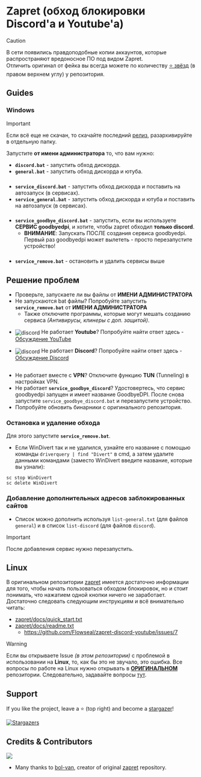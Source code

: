 # Zapret (обход блокировки Discord'а и Youtube'а)
> [!CAUTION]  
> В сети появились правдоподобные копии аккаунтов, которые распространяют вредоносное ПО под видом Zapret. \
> Отличить оригинал от фейка вы всегда можете по количеству [⭐ звёзд](https://github.com/Flowseal/zapret-discord-youtube/stargazers) (в правом верхнем углу) у репозитория.

## Guides
### Windows
> [!IMPORTANT]  
> Если всё еще не скачан, то скачайте последний [релиз](https://github.com/Flowseal/zapret-discord-youtube/releases), разархивируйте в отдельную папку.

Запустите **от имени администратора** то, что вам нужно:
- **`discord.bat`** - запустить обход дискорда.
- **`general.bat`** - запустить обход дискорда и ютуба.
###
- **`service_discord.bat`** - запустить обход дискорда и поставить на автозапуск (в сервисах).
- **`service_general.bat`** - запустить обход дискорда и ютуба и поставить на автозапуск (в сервисах).
###
- **`service_goodbye_discord.bat`** - запустить, если вы используете **СЕРВИС goodbyedpi**, и хотите, чтобы zapret обходил **только discord**.
  * **ВНИМАНИЕ**: Запускать ПОСЛЕ создания сервиса goodbyedpi. Первый раз goodbyedpi может вылететь - просто перезапустите устройство!
###
- **`service_remove.bat`** - остановить и удалить сервисы выше

## Решение проблем

- Проверьте, запускаете ли вы файлы от **ИМЕНИ АДМИНИСТРАТОРА**
- Не запускаются bat файлы? Попробуйте запустить **`service_remove.bat`** от **ИМЕНИ АДМИНИСТРАТОРА**
  * Также отключите программы, которые могут мешать созданию сервиса *(Антивирусы, клинеры с доп. защитой)*.
- <p style="text-align: left;">
    <img src="https://cdn-icons-png.flaticon.com/16/3670/3670147.png" alt="discord" style="vertical-align: middle;"/>
    Не работает <strong>Youtube</strong>? Попробуйте найти ответ здесь - 
    <a href="https://github.com/Flowseal/zapret-discord-youtube/discussions/251">Обсуждение YouTube</a>
  </p>
- <p style="text-align: left;">
    <img src="https://cdn-icons-png.flaticon.com/16/906/906361.png" alt="discord" style="vertical-align: middle;"/>
    Не работает <strong>Discord</strong>? Попробуйте найти ответ здесь - 
    <a href="https://github.com/Flowseal/zapret-discord-youtube/discussions/252">Обсуждение Discord</a>
  </p>
##
- Не работает вместе с **VPN**? Отключите функцию **TUN** (Tunneling) в настройках VPN.
- Не работает **`service_goodbye_discord`**? Удостовертесь, что сервис goodbyedpi запущен и имеет название GoodbyeDPI. После снова запустите `service_goodbye_discord.bat` и перезапустите устройство.
- Попробуйте обновить бинарники с оригинального репозитория.

### Остановка и удаление обхода
Для этого запустите **`service_remove.bat`**.
- Если WinDivert так и не удалился, узнайте его название с помощью команды `driverquery | find "Divert"` в cmd, а затем удалите данными командами (заместо WinDivert введите название, которые вы узнали):
```
sc stop WinDivert
sc delete WinDivert
```

### Добавление дополнительных адресов заблокированных сайтов 
- Список можно дополнить используя `list-general.txt` (для файлов `general`) и в список `list-discord` (для файлов `discord`).
> [!IMPORTANT]  
> После добавления сервис нужно перезапустить.

## Linux
В оригинальном репозитории [zapret](https://github.com/bol-van/zapret/) имеется достаточно информации для того, чтобы начать пользоваться обходом блокировок, но и стоит понимать, что нажатием одной кнопки ничего не заработает. \
Достаточно следовать следующим инструкциям и всё внимательно читать:
- [zapret/docs/quick_start.txt](https://github.com/bol-van/zapret/blob/master/docs/quick_start.txt)
- [zapret/docs/readme.txt](https://github.com/bol-van/zapret/blob/master/docs/readme.txt)
  * https://github.com/Flowseal/zapret-discord-youtube/issues/7
> [!WARNING]
> Если вы открываете Issue *(в этом репозитории)* с проблемой в использовании на **Linux**, то, как бы это не звучало, это ошибка. Все вопросы по работе на Linux нужно открывать в **[ОРИГИНАЛЬНОМ](https://github.com/bol-van/zapret/)** репозитории. Следовательно, задавайте вопросы [тут](https://github.com/bol-van/zapret/issues/).

## Support

If you like the project, leave a :star: (top right) and become a [stargazer](https://github.com/Flowseal/zapret-discord-youtube/stargazers)!

[![Stargazers](https://api.star-history.com/svg?repos=Flowseal/zapret-discord-youtube&type=Date)](https://star-history.com/#Flowseal/zapret-discord-youtube&Date)

## Credits & Contributors
<p align="left">
  <a href="https://github.com/Flowseal/zapret-discord-youtube/graphs/contributors">
    <img src="https://contrib.rocks/image?repo=Flowseal/zapret-discord-youtube" />
  </a>
</p>

* Many thanks to [bol-van](https://github.com/bol-van/), creator of original [zapret](https://github.com/bol-van/zapret/) repository.
